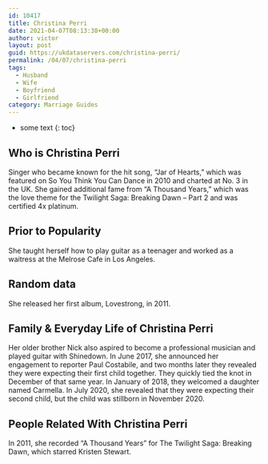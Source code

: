 ```yaml
---
id: 10417
title: Christina Perri
date: 2021-04-07T08:13:38+00:00
author: victor
layout: post
guid: https://ukdataservers.com/christina-perri/
permalink: /04/07/christina-perri
tags:
  - Husband
  - Wife
  - Boyfriend
  - Girlfriend
category: Marriage Guides
---
```


* some text
{: toc}


## Who is Christina Perri



Singer who became known for the hit song, &#8220;Jar of Hearts,&#8221; which was featured on So You Think You Can Dance in 2010 and charted at No. 3 in the UK. She gained additional fame from &#8220;A Thousand Years,&#8221; which was the love theme for the Twilight Saga: Breaking Dawn &#8211; Part 2 and was certified 4x platinum.

                
                
                
## Prior to Popularity



She taught herself how to play guitar as a teenager and worked as a waitress at the Melrose Cafe in Los Angeles. 

                
                
                
## Random data



She released her first album, Lovestrong, in 2011.

                
                
                
## Family & Everyday Life of Christina Perri



Her older brother Nick also aspired to become a professional musician and played guitar with Shinedown. In June 2017, she announced her engagement to reporter Paul Costabile, and two months later they revealed they were expecting their first child together. They quickly tied the knot in December of that same year. In January of 2018, they welcomed a daughter named Carmella. In July 2020, she revealed that they were expecting their second child, but the child was stillborn in November 2020. 

                
                
                
## People Related With Christina Perri



In 2011, she recorded &#8220;A Thousand Years&#8221; for The Twilight Saga: Breaking Dawn, which starred Kristen Stewart.

                
              
            
          
          
          